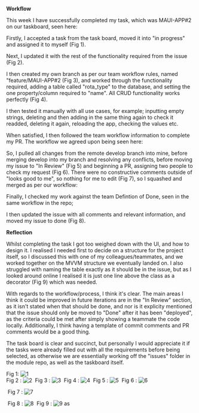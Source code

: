 **Workflow**

This week I have successfully completed my task, which was MAUI-APP#2 on our taskboard, seen here: 

Firstly, I accepted a task from the task board, moved it into "in progress" and assigned it to myself (Fig 1). 

Next, I updated it with the rest of the functionality required from the issue (Fig 2). 

I then created my own branch as per our team workflow rules, named "feature/MAUI-APP#2 (Fig 3), and worked through the functionality required, adding a table called "rota_type" to the database, and setting the one property/column required to "name". All CRUD functionality works perfectly (Fig 4).

I then tested it manually with all use cases, for example; inputting empty strings, deleting and then adding in the same thing again to check it readded, deleting it again, reloading the app, checking the values etc.

When satisfied, I then followed the team workflow information to complete my PR. The workflow we agreed upon being seen here: [<LINK>](https://github.com/Software-Engineering-Red/MAUI-APP/blob/master/Documentation/workflow.md)

So, I pulled all changes from the remote develop branch into mine, before merging develop into my branch and resolving any conflicts, before moving my issue to "In Review" (Fig 5) and beginning a PR, assigning two people to check my request (Fig 6). There were no constructive comments outside of "looks good to me", so nothing for me to edit (Fig 7), so I squashed and merged as per our workflow: [<LINK>](https://github.com/Software-Engineering-Red/MAUI-APP/pull/25)

Finally, I  checked my work against the team Defintion of Done, seen in the same workflow in the repo; 
[<LINK>](https://github.com/Software-Engineering-Red/MAUI-APP/blob/master/Documentation/workflow.md)

I then updated the issue with all comments and relevant information, and moved my issue to done (Fig 8). 

**Reflection**

Whilst completing the task I got too weighed down with the UI, and how to design it. I realised I needed first to decide on a structure for the project itself, so I discussed this with one of my colleagues/teammates, and we worked together on the MVVM structure we eventually landed on. I also struggled with naming the table exactly as it should be in the issue, but as I looked around online I realised it is just one line above the class as a decorator (Fig 9) which was needed. 

With regards to the workflow/process, I think it's clear. The main areas I think it could be improved in future iterations are in the "In Review" section, as it isn't stated when that should be done, and nor is it explicity mentioned that the issue should only be moved to "Done" after it has been "deployed", as the criteria could be met after simply showing a teammate the code locally. Additionally, I think having a template of commit comments and PR comments would be a good thing.

The task board is clear and succinct, but personally I would appreciate it if the tasks were already filled out with all the requirements before being selected, as otherwise we are essentially working off the "issues" folder in the module repo, as well as the taskboard itself. 

Fig 1: 
![1](/images/updatedBoard.png)  
 ‎ 
Fig 2 :
![2](/images/extraInformation.png)
 ‎ 
Fig 3 :
  ![3](/images/myBranch.png)
 ‎ 
Fig 4 :
  ![4](/images/workingCrug.png)
 ‎ 
Fig 5 :
![5](/images/review.png)
 ‎ 
Fig 6 :
  ![6](/images/PRtoDev.png)

 ‎ 
Fig 7 :
  ![7](/images/cleanComments.png)

 ‎ 
Fig 8 :
  ![8](/images/done.png)
 ‎ 
Fig 9 :
  ![9](/images/rotaType.png)
as